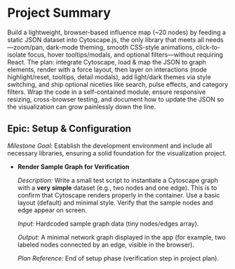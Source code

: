 # Project Summary

Build a lightweight, browser-based influence map (~20 nodes) by feeding a static JSON dataset into Cytoscape.js, the only library that meets all needs—zoom/pan, dark-mode theming, smooth CSS-style animations, click-to-isolate focus, hover tooltips/modals, and optional filters—without requiring React. The plan: integrate Cytoscape, load & map the JSON to graph elements, render with a force layout, then layer on interactions (node highlight/reset, tooltips, detail modals), add light/dark themes via style switching, and ship optional niceties like search, pulse effects, and category filters. Wrap the code in a self-contained module, ensure responsive resizing, cross-browser testing, and document how to update the JSON so the visualization can grow painlessly down the line.

## Epic: **Setup & Configuration**

_Milestone Goal:_ Establish the development environment and include all necessary libraries, ensuring a solid foundation for the visualization project.

- **Render Sample Graph for Verification**

  _Description:_ Write a small test script to instantiate a Cytoscape graph with a **very simple** dataset (e.g., two nodes and one edge). This is to confirm that Cytoscape renders properly in the container. Use a basic layout (default) and minimal style. Verify that the sample nodes and edge appear on screen.

  _Input:_ Hardcoded sample graph data (tiny nodes/edges array).

  _Output:_ A minimal network graph displayed in the app (for example, two labeled nodes connected by an edge, visible in the browser).

  _Plan Reference:_ End of setup phase (verification step in project plan).
